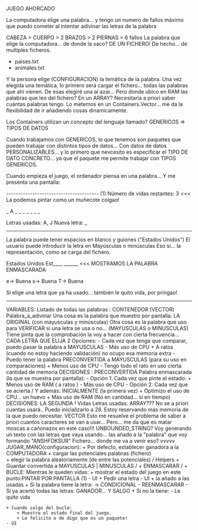 
JUEGO AHORCADO

La computadora elige una palabra... y tengo un numero de fallos máximo que puedo cometer al intentar adivinar las letras de la palabra

CABEZA > CUERPO > 2 BRAZOS > 2 PIERNAS = 6 fallos
La palabra que elige la computadora... de donde la saco? DE UN FICHERO!
De hecho... de multiples ficheros.
- paises.txt
- animales.txt

Y la persona elige (CONFIGURACION) la temática de la palabra.
Una vez elegida una temática, lo primero será cargar el fichero... todas las palabras que ahí vienen.
De esas elegiré una al azar...
Pero donde ubico en RAM las palabras que leo del fichero? En un ARRAY? Necesitaría a priori saber cuántas palabras tengo.
Lo metemos en un Containers.Vector... me da la flexibilidad de ir añadiendo cosas dinamicamente.

Los Containers utilizan un concepto del lenguaje llamado? GENERICOS => TIPOS DE DATOS

Cuando trabajamos con GENERICOS, lo que tenemos son paquetes que pueden trabajar con distintos tipos de datos... 
Con datos de datos PERSONALIZABLES... y lo primero que nevcesito es especificar el TIPO DE DATO CONCRETO... ya que el paquete me permite trabajar con TIPOS GENERICOS.

Cuando empieza el juego, el ordenador piensa en una palabra... Y me presenta una pantalla:

--------------------------------------- (1)
Número de vidas restantes: 3            <<< La podemos pintar como un muñecote colgao!

_ A _ _ _ _ _ _ _

Letras usadas: A, J
Nueva letra: _

---------------------------------------
La palabra puede tener espacios en blanco y guiones ("Estados Unidos")
El usuario puede introducir la letra en Mayúsculas o minúsculas
Eso si... la representación, como se carga del fichero.

Estados Unidos
Est____ ______    <<<  MOSTRAMOS LA PALABRA ENMASCARADA

e-> Buena
s-> Buena
T-> Buena

Si elige una letra que ya ha usado... también le quito vida, por pringao!

---
VARIABLES: 
Listado de todas las palabras : CONTENEDOR (VECTOR)
Palabra_a_adivinar
    Una cosa es la palabra que muestro por pantalla: LA ORIGINAL (con mayusculas y minúsculas)
    Otra cosa es la palabra que uso para VERIFICAR si una letra se usa o no... (MAYUSCULAS o MINUSCULAS)
        Tiene pinta que la comprobación la voy a hacer con cierta frecuencia... CADA LETRA QUE ELIJA
        2 Opciones:
            - Cada vez que tenga que comparar, puedo pasar la palabra a MAYUSCULAS
                - Más uso de CPU
                + A ratos (cuando no estoy haciendo validación) no ocupo esa memoria extra
            - Puedo tener la palabra PRECONVERTIDA a MAYUSCULAS (para su uso en comparaciones)
                + Menos uso de CPU
                - Tengo todo el rato en uso cierta cantidad de memoria
            DECISIONES : PRECONVERTIDA
Palabra enmascarada (la que se muestra por pantalla):
    - Opción 1: Cada vez que pinte el estado:
        + Menos uso de RAM ( a ratos )
        - Más uso de CPU
    - Opción 2: Cada vez que se acierta / Y además: INICIALMENTE (la primera vez)
        + Optimizo el uso de CPU... un huevo
        + Más uso de RAM (No en cantidad... si en tiempo)
        DECISIONES: LA SEGUNDA !
Vidas
Letras usadas: ARRAY??? No se a priori cuantas usará.. 
                        Puedo inicializarlo a 28. Estoy reservando más memoria de la que puedo necesitar.
               VECTOR   Esto me resuelve el problema de saber a priori cuantos caracteres se van a usar...
                        Pero... me da que es matar moscas a cañonazos en este caso!!!
               UNBOUNDED_STRING? Voy generando un texto con las letras que vaya usando... las añado a la 
                        "palabra" que voy formando "ANSHFDKSUR"
Fichero... donde me va a venir eso?
              vvvvv
JUGAR_MANO(configuracion):
    + Por defecto, establecer ganadora a la COMPUTADORA
    + cargar las potenciales palabras (fichero)                       \
    + elegir la palabra aleatoriamente (de entre las potenciales)     / Helpers
    + Guardar convertida a MAYUSCULAS | MINUSCULAS                   /
    + ENMASCARAR                                                    /
    + BUCLE: Mientras le queden vidas:
        + mostrar el estado del juego en este punto:PINTAR POR PANTALLA (1) - UI
        + Pedir una letra                                                   - UI
        + la añado a las usadas
        + Si la palabra tiene la letra: -> CONDICIONAL
            - REENMASCARAR
            - Si ya acertó todas las letras: GANADOR... Y SALGO
        + Si no la tiene:
            - Le quito vida
    
    + Cuando salgo del bucle:
        + Muestro el estado final del juego.
        + Le felicito o de digo que es un paquete!                          - UI